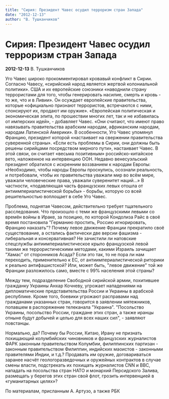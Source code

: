 ```yaml
---
title: "Сирия: Президент Чавес осудил терроризм стран Запада"
date: "2012-12-13"
author: "В. Тушканчиков"
---
```


# Сирия: Президент Чавес осудил терроризм стран Запада

**2012-12-13** В. Тушканчиков

Уго Чавес широко прокомментировал кровавый конфликт в Сирии. Согласно Чавесу, «сирийский народ является жертвой колониальной политики». США и их европейские союзники «наводнили страну террористами для того, чтобы генерировать насилие, смерть и кровь - то же, что и в Ливии». Он осуждает европейские правительства, которые «официально признают террористов, встречаются с ними, спонсируют их, продают им оружие». «Европейская политическая и экономическая элита, по прошествии многих лет, так и не избавилась от имперских идей», - добавляет Чавес. «Они считают, что имеют право навязывать правительства арабским народам, африканским народам, народам Латинской Америки». В особенности, Уго Чавес упомянул Францию, президент которой «настаивает на свержении правительства суверенной страны». «Если есть проблемы в Сирии, они должны быть решены сирийцами посредством мирного пути», настаивает Чавес. В этой связи, он считает «весьма позитивным» российско-китайское вето, наложенное на интервенцию ООН. Недавно венесуэльский президент обратился с искренним воззванием к народам Европы: «Необходимо, чтобы народы Европы проснулись, осознали реальность, и потребовали, чтобы их правительства уважали мир во всём мире, уважали человеческие права, уважали суверенитет наций...» В частности, «подавляющая часть французских левых отошла от антиимпериалистической борьбы» - борьбы, которую со всей решительностью воплощает в себе Уго Чавес.

Проблема, поднятая Чавесом, действительно требует тщательного расследования. Что произошло с теми же французскими левыми со времён войны в Ираке, за позицию, по которой Кондолиза Райс в своё время постановила "Германию простить, Россию игнорировать, Францию наказать"? Почему левое движение Франции прекратило своё существование, а остались фактически две версии фашизма - либеральная и консервативная? Не зачистили ли натовские спецслужбы антиимпериалистическое крыло французской левой такими же террористическими методами, какими Израиль зачищает "Хамас" от сторонников Асада? Если это так, то не пора ли нам переходить, применительно к ЕС, от антиимпериалистической риторики к реально антифашистской? Или, может быть, "левое движение" той же Франции разложилось само, вместе с 99% населения этой страны?

Между тем, подразделение Свободной сирийской армии, похитившее гражданку Украины Анхар Кочневу, угрожает нападениями на дипломатические представительства России и Украины в арабской республике. Кроме того, боевики угрожают расправами над гражданами указанных стран, говорится в заявлении мятежников, попавшем в распоряжение телеканала "Украина". "Посольство Украины, посольство России, граждане этих стран, а также иранцы отныне будут добычей и целью для всех наших сил", - заявляют повстанцы.

Нормально, да? Почему бы России, Китаю, Ирану не признать похищающий колумбийских чиновников и французских журналистов ФАРК законным правительством Колумбии, филиппинских партизан - законным правительством Филиппин, индийских маоистов - законными правителями Индии, и т.д.? Продавать им оружие, договариваться заранее насчёт геологоразведочных и оружейных контрактов в случае смены власти, подстрекать их похищать журналистов СNN и BBC, нападать на посольства стран НАТО и монархий Персидского Залива, размещать у берегов этих стран свой флот, грозить интервенцией в «гуманитарных целях»?

По материалам, присланным А. Артузо, а также РБК
